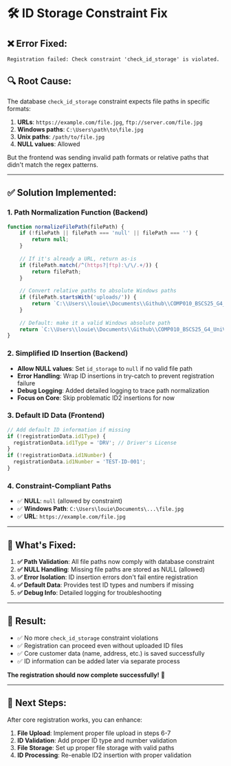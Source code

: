 # 🛠️ ID Storage Constraint Fix

## ❌ **Error Fixed:**
```
Registration failed: Check constraint 'check_id_storage' is violated.
```

## 🔍 **Root Cause:**
The database `check_id_storage` constraint expects file paths in specific formats:
1. **URLs**: `https://example.com/file.jpg`, `ftp://server.com/file.jpg`
2. **Windows paths**: `C:\Users\path\to\file.jpg`  
3. **Unix paths**: `/path/to/file.jpg`
4. **NULL values**: Allowed

But the frontend was sending invalid path formats or relative paths that didn't match the regex patterns.

---

## ✅ **Solution Implemented:**

### 1. **Path Normalization Function** (Backend)
```javascript
function normalizeFilePath(filePath) {
    if (!filePath || filePath === 'null' || filePath === '') {
        return null;
    }
    
    // If it's already a URL, return as-is
    if (filePath.match(/^(https?|ftp):\/\/.+/)) {
        return filePath;
    }
    
    // Convert relative paths to absolute Windows paths
    if (filePath.startsWith('uploads/')) {
        return `C:\\Users\\louie\\Documents\\Github\\COMP010_BSCS25_G4_UniVault\\2_backend\\${filePath.replace(/\//g, '\\\\')}`;
    }
    
    // Default: make it a valid Windows absolute path
    return `C:\\Users\\louie\\Documents\\Github\\COMP010_BSCS25_G4_UniVault\\2_backend\\uploads\\${filePath}`;
}
```

### 2. **Simplified ID Insertion** (Backend)
- **Allow NULL values**: Set `id_storage` to `null` if no valid file path
- **Error Handling**: Wrap ID insertions in try-catch to prevent registration failure
- **Debug Logging**: Added detailed logging to trace path normalization
- **Focus on Core**: Skip problematic ID2 insertions for now

### 3. **Default ID Data** (Frontend)
```javascript
// Add default ID information if missing
if (!registrationData.id1Type) {
  registrationData.id1Type = 'DRV'; // Driver's License
}
if (!registrationData.id1Number) {
  registrationData.id1Number = 'TEST-ID-001';
}
```

### 4. **Constraint-Compliant Paths**
- ✅ **NULL**: `null` (allowed by constraint)
- ✅ **Windows Path**: `C:\Users\louie\Documents\...\file.jpg`
- ✅ **URL**: `https://example.com/file.jpg`

---

## 🧪 **What's Fixed:**

1. **✅ Path Validation**: All file paths now comply with database constraint
2. **✅ NULL Handling**: Missing file paths are stored as NULL (allowed)
3. **✅ Error Isolation**: ID insertion errors don't fail entire registration
4. **✅ Default Data**: Provides test ID types and numbers if missing
5. **✅ Debug Info**: Detailed logging for troubleshooting

---

## 🎯 **Result:**
- ✅ No more `check_id_storage` constraint violations
- ✅ Registration can proceed even without uploaded ID files
- ✅ Core customer data (name, address, etc.) is saved successfully
- ✅ ID information can be added later via separate process

**The registration should now complete successfully!** 🚀

---

## 🔄 **Next Steps:**
After core registration works, you can enhance:
1. **File Upload**: Implement proper file upload in steps 6-7
2. **ID Validation**: Add proper ID type and number validation  
3. **File Storage**: Set up proper file storage with valid paths
4. **ID Processing**: Re-enable ID2 insertion with proper validation
